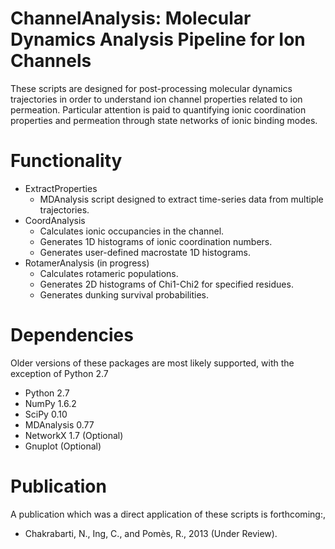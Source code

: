 ChannelAnalysis: Molecular Dynamics Analysis Pipeline for Ion Channels
=======

These scripts are designed for post-processing molecular dynamics trajectories
in order to understand ion channel properties related to ion permeation. Particular
attention is paid to quantifying ionic coordination properties and permeation through
state networks of ionic binding modes. 

Functionality
=======
- ExtractProperties
  - MDAnalysis script designed to extract time-series data from multiple trajectories.
- CoordAnalysis
  - Calculates ionic occupancies in the channel.
  - Generates 1D histograms of ionic coordination numbers.
  - Generates user-defined macrostate 1D histograms.
- RotamerAnalysis (in progress)
  - Calculates rotameric populations.
  - Generates 2D histograms of Chi1-Chi2 for specified residues.
  - Generates dunking survival probabilities.

Dependencies
=======
Older versions of these packages are most likely supported, with the exception of Python 2.7
- Python 2.7
- NumPy 1.6.2
- SciPy 0.10
- MDAnalysis 0.77
- NetworkX 1.7 (Optional)
- Gnuplot (Optional)

Publication
=======
A publication which was a direct application of these scripts is forthcoming:,
- Chakrabarti, N., Ing, C., and Pomès, R., 2013 (Under Review).

